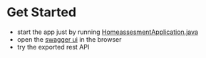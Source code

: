 # Get Started

 - start the app just by running [HomeassesmentApplication.java](src/main/java/com/example/homeassesment/HomeassesmentApplication.java)
 - open the [swagger ui](http://localhost:8080/swagger-ui/index.html) in the browser
 - try the exported rest API
